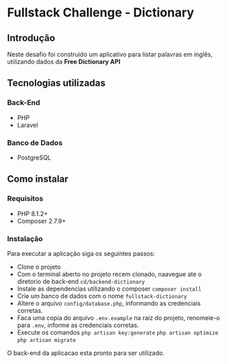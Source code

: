 # Fullstack Challenge - Dictionary

## Introdução

Neste desafio foi construido um aplicativo para listar palavras em inglês, utilizando dados da **Free Dictionary API**

## Tecnologias utilizadas

### Back-End

- PHP
- Laravel

### Banco de Dados

- PostgreSQL

## Como instalar

### Requisitos

- PHP 8.1.2+
- Composer 2.7.9+

### Instalação

Para executar a aplicação siga os seguintes passos:

- Clone o projeto
- Com o terminal aberto no projeto recem clonado, naavegue ate o diretorio de back-end
``cd/backend-dictionary``
- Instale as dependencias utilizando o composer
``composer install``
- Crie um banco de dados com o nome ```fullstack-dictionary```
- Altere o arquivo ```config/database.php```, informando as credenciais corretas.
- Faca uma copia do arquivo ```.env.example``` na raiz do projeto, renomeie-o para ```.env```, informe
as credenciais corretas.
- Execute os comandos
    ```php artisan key:generate```
    ```php artisan optimize```
    ```php artisan migrate```

O back-end da aplicacao esta pronto para ser utilizado.
